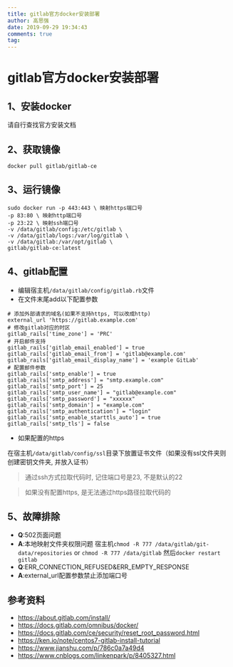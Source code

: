 ```yaml
---
title: gitlab官方docker安装部署
author: 高思强
date: 2019-09-29 19:34:43
comments: true
tag:
---
```

# gitlab官方docker安装部署

## 1、安装docker
请自行查找官方安装文档
## 2、获取镜像
```shell
docker pull gitlab/gitlab-ce
```
## 3、运行镜像
```shell
sudo docker run -p 443:443 \ 映射https端口号
-p 83:80 \ 映射http端口号
-p 23:22 \ 映射ssh端口号
-v /data/gitlab/config:/etc/gitlab \
-v /data/gitlab/logs:/var/log/gitlab \
-v /data/gitlab:/var/opt/gitlab \ 
gitlab/gitlab-ce:latest
```
## 4、gitlab配置
- 编辑宿主机`/data/gitlab/config/gitlab.rb`文件
- 在文件末尾add以下配置参数
```shell
# 添加外部请求的域名(如果不支持https, 可以改成http)
external_url 'https://gitlab.example.com'
# 修改gitlab对应的时区 
gitlab_rails['time_zone'] = 'PRC'
# 开启邮件支持 
gitlab_rails['gitlab_email_enabled'] = true
gitlab_rails['gitlab_email_from'] = 'gitlab@example.com'
gitlab_rails['gitlab_email_display_name'] = 'example GitLab'
# 配置邮件参数
gitlab_rails['smtp_enable'] = true
gitlab_rails['smtp_address'] = "smtp.example.com"
gitlab_rails['smtp_port'] = 25
gitlab_rails['smtp_user_name'] = "gitlab@example.com"
gitlab_rails['smtp_password'] = "xxxxxx"
gitlab_rails['smtp_domain'] = "example.com"
gitlab_rails['smtp_authentication'] = "login"
gitlab_rails['smtp_enable_starttls_auto'] = true
gitlab_rails['smtp_tls'] = false
```
- 如果配置的https

在宿主机`/data/gitlab/config/ssl`目录下放置证书文件（如果没有ssl文件夹则创建密钥文件夹, 并放入证书）

> 通过ssh方式拉取代码时, 记住端口号是23, 不是默认的22

> 如果没有配置https, 是无法通过https路径拉取代码的

## 5、故障排除

- **Q**:502页面问题
- **A**:本地映射文件夹权限问题
宿主机`chmod -R 777 /data/gitlab/git-data/repositories`
or `chmod -R 777 /data/gitlab`
然后`docker restart gitlab`
- **Q**:ERR_CONNECTION_REFUSED&ERR_EMPTY_RESPONSE
- **A**:external_url配置参数禁止添加端口号

## 参考资料
- https://about.gitlab.com/install/
- https://docs.gitlab.com/omnibus/docker/
- https://docs.gitlab.com/ce/security/reset_root_password.html
- https://ken.io/note/centos7-gitlab-install-tutorial
- https://www.jianshu.com/p/786c0a7a49d4
- https://www.cnblogs.com/linkenpark/p/8405327.html